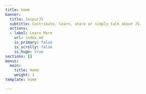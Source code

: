 ```yaml
---
title: home
banner:
  title: JaipurJS
  subtitle: Contribute, learn, share or simply talk about JS.
  actions:
  - label: Learn More
    url: index.md
    is_primary: false
    is_scrolly: false
    is_huge: true
sections: []
menus:
  main:
    title: Home
    weight: 1
template: home

---
```

